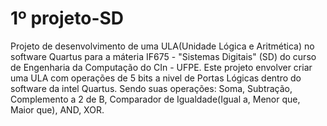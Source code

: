 # 1º projeto-SD
Projeto de desenvolvimento de uma ULA(Unidade Lógica e Aritmética) no software Quartus para a máteria IF675 - "Sistemas Digitais" (SD) do curso de Engenharia da Computação do CIn - UFPE. Este projeto envolver criar uma ULA com operações de 5 bits a nivel de Portas Lógicas dentro do software da intel Quartus. Sendo suas operações: Soma, Subtração, Complemento a 2 de B, Comparador de Igualdade(Igual a, Menor que, Maior que), AND, XOR.
